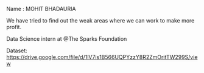 Name : MOHIT BHADAURIA

We have tried to find out the weak areas where we can work to make more profit.

Data Science intern at @The Sparks Foundation


Dataset: https://drive.google.com/file/d/1lV7is1B566UQPYzzY8R2ZmOritTW299S/view
